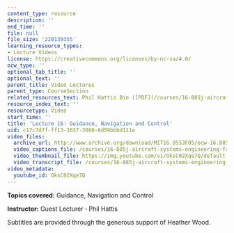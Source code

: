 ```yaml
---
content_type: resource
description: ''
end_time: ''
file: null
file_size: '220139355'
learning_resource_types:
- Lecture Videos
license: https://creativecommons.org/licenses/by-nc-sa/4.0/
ocw_type: ''
optional_tab_title: ''
optional_text: ''
parent_title: Video Lectures
parent_type: CourseSection
related_resources_text: Phil Hattis Bio ([PDF](/courses/16-885j-aircraft-systems-engineering-fall-2005/resources/hattis_bio))
resource_index_text: ''
resourcetype: Video
start_time: ''
title: 'Lecture 16: Guidance, Navigation and Control'
uid: c17c7d7f-ff13-3037-3060-6d59bbbd111e
video_files:
  archive_url: http://www.archive.org/download/MIT16.855JF05/ocw-16.885-03nov2005-220k.mp4
  video_captions_file: /courses/16-885j-aircraft-systems-engineering-fall-2005/187fcbe190ba5eb985b632cc2756dcc7_OksC02Xqe7Q.vtt
  video_thumbnail_file: https://img.youtube.com/vi/OksC02Xqe7Q/default.jpg
  video_transcript_file: /courses/16-885j-aircraft-systems-engineering-fall-2005/1be0065d010b3519ad743b4bfe82942a_OksC02Xqe7Q.pdf
video_metadata:
  youtube_id: OksC02Xqe7Q
---
```


**Topics covered:** Guidance, Navigation and Control

**Instructor:** Guest Lecturer ‑ Phil Hattis

Subtitles are provided through the generous support of Heather Wood.

